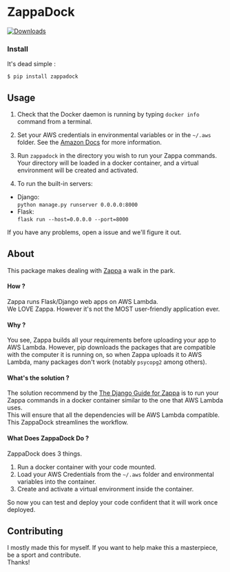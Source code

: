 # ZappaDock
[![Downloads](https://pepy.tech/badge/zappadock)](https://pepy.tech/project/zappadock)

### Install 
It's dead simple :
```
$ pip install zappadock
```


## Usage 
1. Check that the Docker daemon is running by typing `docker info` command from a terminal.
2. Set your AWS credentials in environmental variables or in the `~/.aws` folder.  See the [Amazon Docs](https://boto3.amazonaws.com/v1/documentation/api/latest/guide/credentials.html#environment-variables) for more information.
3. Run `zappadock` in the directory you wish to run your Zappa commands.  
Your directory will be loaded in a docker container, and a virtual environment will be created and activated.  

4. To run the built-in servers:
* Django:  
`python manage.py runserver 0.0.0.0:8000`  
* Flask:  
`flask run --host=0.0.0.0 --port=8000`  

If you have any problems, open a issue and we'll figure it out.
  
  
  
## About
This package makes dealing with [Zappa](https://github.com/zappa/Zappa) a walk in the park.
#### How ?
Zappa runs Flask/Django web apps on AWS Lambda.  
We LOVE Zappa. However it's not the MOST user-friendly application ever.
#### Why ?
You see, Zappa builds all your requirements before uploading your app to AWS Lambda. However, pip downloads the packages that are compatible with the computer it is running on, so when Zappa uploads it to AWS Lambda, many packages don't work (notably `psycopg2` among others).
#### What's the solution ?
The solution recommend by the [The Django Guide for Zappa](https://romandc.com/zappa-django-guide/) is to run your Zappa commands in a docker container similar to the one that AWS Lambda uses.  
This will ensure that all the dependencies will be AWS Lambda compatible. 
This ZappaDock streamlines the workflow.
#### What Does ZappaDock Do ?
ZappaDock does 3 things.
1. Run a docker container with your code mounted.
2. Load your AWS Credentials from the `~/.aws` folder and environmental variables into the container.
3. Create and activate a virtual environment inside the container.  

So now you can test and deploy your code confident that it will work once deployed.  


## Contributing
I mostly made this for myself.  If you want to help make this a masterpiece, be a sport and contribute.  
Thanks!

